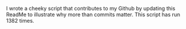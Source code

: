 I wrote a cheeky script that contributes to my Github by updating this ReadMe to illustrate why more than commits matter. This script has run 1382 times.